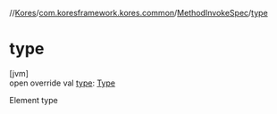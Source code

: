 //[Kores](../../../index.md)/[com.koresframework.kores.common](../index.md)/[MethodInvokeSpec](index.md)/[type](type.md)

# type

[jvm]\
open override val [type](type.md): [Type](https://docs.oracle.com/javase/8/docs/api/java/lang/reflect/Type.html)

Element type
